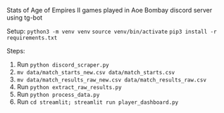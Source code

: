 Stats of Age of Empires II games played in Aoe Bombay discord server using tg-bot

Setup:
`python3 -m venv venv`
`source venv/bin/activate`
`pip3 install -r requirements.txt`

Steps:
1. Run `python discord_scraper.py`
2. `mv data/match_starts_new.csv data/match_starts.csv`
3. `mv data/match_results_raw_new.csv data/match_results_raw.csv`
4. Run `python extract_raw_results.py`
5. Run `python process_data.py`
6. Run `cd streamlit; streamlit run player_dashboard.py`
